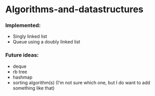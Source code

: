 # Algorithms-and-datastructures

### Implemented:
- Singly linked list
- Queue using a doubly linked list

### Future ideas:
- deque
- rb tree
- hashmap
- sorting algorithm(s) (I'm not sure which one, but I do want to add something like that)